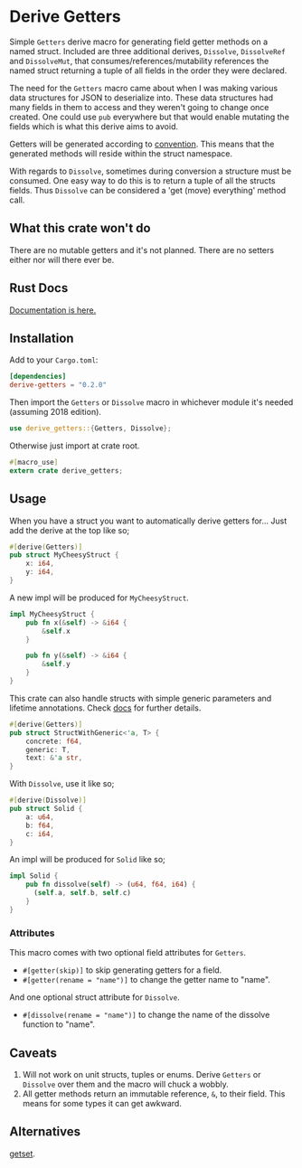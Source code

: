 # Derive Getters

Simple `Getters` derive macro for generating field getter methods on a named struct. Included are three additional derives, `Dissolve`, `DissolveRef` and `DissolveMut`, that consumes/references/mutability references the named struct returning a tuple of all fields in the order they were declared.

The need for the `Getters` macro came about when I was making various data structures for JSON to deserialize into. These data structures had many fields in them to access and they weren't going to change once created. One could use `pub` everywhere but that would enable mutating the fields which is what this derive aims to avoid.

Getters will be generated according to [convention](https://github.com/rust-lang/rfcs/blob/master/text/0344-conventions-galore.md#gettersetter-apis). This means that the generated methods will reside within the struct namespace.

With regards to `Dissolve`, sometimes during conversion a structure must be consumed. One easy way to do this is to return a tuple of all the structs fields. Thus `Dissolve` can be considered a 'get (move) everything' method call.

## What this crate won't do
There are no mutable getters and it's not planned. There are no setters either nor will there ever be.

## Rust Docs
[Documentation is here.](https://docs.rs/derive-getters/0.2.0)

## Installation

Add to your `Cargo.toml`:
```toml
[dependencies]
derive-getters = "0.2.0"
```

Then import the `Getters` or `Dissolve` macro in whichever module it's needed (assuming 2018 edition).
```rust
use derive_getters::{Getters, Dissolve};

```
Otherwise just import at crate root.
```rust
#[macro_use]
extern crate derive_getters;
```

## Usage

When you have a struct you want to automatically derive getters for... Just add the derive at the top like so;
```rust
#[derive(Getters)]
pub struct MyCheesyStruct {
    x: i64,
    y: i64,
}
```

A new impl will be produced for `MyCheesyStruct`.
```rust
impl MyCheesyStruct {
    pub fn x(&self) -> &i64 {
        &self.x
    }

    pub fn y(&self) -> &i64 {
        &self.y
    }
}
```

This crate can also handle structs with simple generic parameters and lifetime annotations. Check [docs](https://docs.rs/derive-getters/0.2.0) for further details.
```rust
#[derive(Getters)]
pub struct StructWithGeneric<'a, T> {
    concrete: f64,
    generic: T,
    text: &'a str,
}
```

With `Dissolve`, use it like so;
```rust
#[derive(Dissolve)]
pub struct Solid {
    a: u64,
    b: f64,
    c: i64,
}
```

An impl will be produced for `Solid` like so;
```rust
impl Solid {
    pub fn dissolve(self) -> (u64, f64, i64) {
      (self.a, self.b, self.c)
    }
}
```

### Attributes
This macro comes with two optional field attributes for `Getters`.
* `#[getter(skip)]` to skip generating getters for a field.
* `#[getter(rename = "name")]` to change the getter name to "name".

And one optional struct attribute for `Dissolve`.
* `#[dissolve(rename = "name")]` to change the name of the dissolve function to "name".

## Caveats
1. Will not work on unit structs, tuples or enums. Derive `Getters` or `Dissolve` over them and the macro will chuck a wobbly.
2. All getter methods return an immutable reference, `&`, to their field. This means for some types it can get awkward.

## Alternatives
[getset](https://github.com/Hoverbear/getset).
